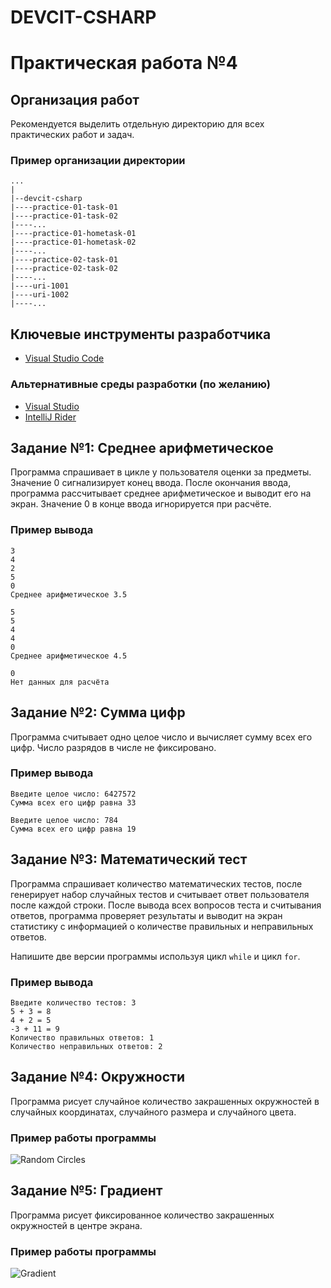 # DEVCIT-CSHARP
Практическая работа №4
======================

## Организация работ

Рекомендуется выделить отдельную директорию для всех практических работ и задач.

### Пример организации директории

```
...
|
|--devcit-csharp
|----practice-01-task-01
|----practice-01-task-02
|----...
|----practice-01-hometask-01
|----practice-01-hometask-02
|----...
|----practice-02-task-01
|----practice-02-task-02
|----...
|----uri-1001
|----uri-1002
|----...
```

## Ключевые инструменты разработчика

* [Visual Studio Code](https://code.visualstudio.com)

### Альтернативные среды разработки (по желанию)

* [Visual Studio](https://visualstudio.microsoft.com)
* [IntelliJ Rider](https://www.jetbrains.com/rider)

## Задание №1: Среднее арифметическое

Программа спрашивает в цикле у пользователя оценки за предметы. Значение 0
сигнализирует конец ввода. После окончания ввода, программа рассчитывает среднее
арифметическое и выводит его на экран. Значение 0 в конце ввода игнорируется при
расчёте.

### Пример вывода

```
3
4
2
5
0
Среднее арифметическое 3.5
```

```
5
5
4
4
0
Среднее арифметическое 4.5
```

```
0
Нет данных для расчёта
```

## Задание №2: Сумма цифр

Программа считывает одно целое число и вычисляет сумму всех его цифр. Число
разрядов в числе не фиксировано.

### Пример вывода

```
Введите целое число: 6427572
Сумма всех его цифр равна 33
```

```
Введите целое число: 784
Сумма всех его цифр равна 19
```

## Задание №3: Математический тест

Программа спрашивает количество математических тестов, после генерирует набор
случайных тестов и считывает ответ пользователя после каждой строки. После
вывода всех вопросов теста и считывания ответов, программа проверяет результаты
и выводит на экран статистику с информацией о количестве правильных и
неправильных ответов.

Напишите две версии программы используя цикл `while` и цикл `for`.

### Пример вывода

```
Введите количество тестов: 3
5 + 3 = 8
4 + 2 = 5
-3 + 11 = 9
Количество правильных ответов: 1
Количество неправильных ответов: 2
```

## Задание №4: Окружности

Программа рисует случайное количество закрашенных окружностей в случайных
координатах, случайного размера и случайного цвета.

### Пример работы программы

![Random Circles](https://i.imgur.com/xEHP8Jy.png)

## Задание №5: Градиент

Программа рисует фиксированное количество закрашенных окружностей в центре экрана.

### Пример работы программы

![Gradient](https://i.imgur.com/70XUgkS.png)
